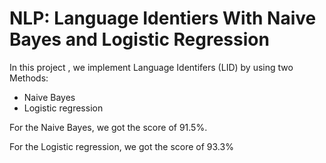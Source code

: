 # NLP: Language Identiers With Naive Bayes and Logistic Regression
In this project , we implement Language Identifers (LID) by using two Methods:
- Naive Bayes
- Logistic regression

For the Naive Bayes, we got the score of 91.5%.

For the Logistic regression, we got the score of 93.3%
